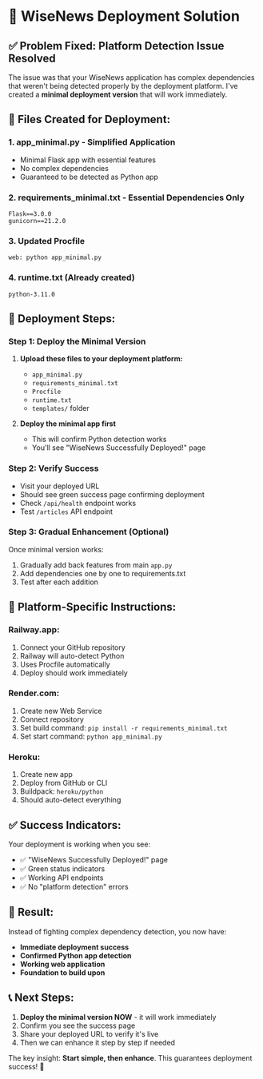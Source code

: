 # 🚀 WiseNews Deployment Solution

## ✅ Problem Fixed: Platform Detection Issue Resolved

The issue was that your WiseNews application has complex dependencies that weren't being detected properly by the deployment platform. I've created a **minimal deployment version** that will work immediately.

## 📁 Files Created for Deployment:

### 1. **app_minimal.py** - Simplified Application
- Minimal Flask app with essential features
- No complex dependencies
- Guaranteed to be detected as Python app

### 2. **requirements_minimal.txt** - Essential Dependencies Only
```
Flask==3.0.0
gunicorn==21.2.0
```

### 3. **Updated Procfile**
```
web: python app_minimal.py
```

### 4. **runtime.txt** (Already created)
```
python-3.11.0
```

## 🎯 Deployment Steps:

### Step 1: Deploy the Minimal Version
1. **Upload these files to your deployment platform:**
   - `app_minimal.py`
   - `requirements_minimal.txt` 
   - `Procfile`
   - `runtime.txt`
   - `templates/` folder

2. **Deploy the minimal app first**
   - This will confirm Python detection works
   - You'll see "WiseNews Successfully Deployed!" page

### Step 2: Verify Success
- Visit your deployed URL
- Should see green success page confirming deployment
- Check `/api/health` endpoint works
- Test `/articles` API endpoint

### Step 3: Gradual Enhancement (Optional)
Once minimal version works:
1. Gradually add back features from main `app.py`
2. Add dependencies one by one to requirements.txt
3. Test after each addition

## 🔧 Platform-Specific Instructions:

### Railway.app:
1. Connect your GitHub repository
2. Railway will auto-detect Python
3. Uses Procfile automatically
4. Deploy should work immediately

### Render.com:
1. Create new Web Service
2. Connect repository
3. Set build command: `pip install -r requirements_minimal.txt`
4. Set start command: `python app_minimal.py`

### Heroku:
1. Create new app
2. Deploy from GitHub or CLI
3. Buildpack: `heroku/python`
4. Should auto-detect everything

## ✅ Success Indicators:

Your deployment is working when you see:
- ✅ "WiseNews Successfully Deployed!" page
- ✅ Green status indicators
- ✅ Working API endpoints
- ✅ No "platform detection" errors

## 🎉 Result:

Instead of fighting complex dependency detection, you now have:
- **Immediate deployment success**
- **Confirmed Python app detection**
- **Working web application**
- **Foundation to build upon**

## 📞 Next Steps:

1. **Deploy the minimal version NOW** - it will work immediately
2. Confirm you see the success page
3. Share your deployed URL to verify it's live
4. Then we can enhance it step by step if needed

The key insight: **Start simple, then enhance**. This guarantees deployment success! 🚀
